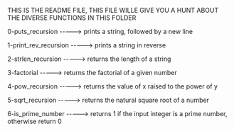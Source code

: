 THIS IS THE README FILE, THIS FILE WILLE GIVE YOU A HUNT ABOUT
THE DIVERSE FUNCTIONS IN THIS FOLDER

0-puts_recursion -----> prints a string, followed by a new line

1-print_rev_recursion -----> prints a string in reverse

2-strlen_recursion -----> returns the length of a string

3-factorial -----> returns the factorial of a given number

4-pow_recursion -----> returns the value of x raised to the power of y

5-sqrt_recursion ----->  returns the natural square root of a number

6-is_prime_number -----> returns 1 if the input integer is a prime number, otherwise return 0


